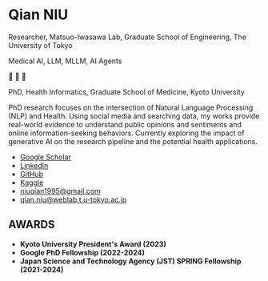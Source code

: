 # Qian NIU

Researcher, Matsuo-Iwasawa Lab, Graduate School of Engineering, The University of Tokyo

Medical AI, LLM, MLLM, AI Agents

🙉 🙊 🙈

PhD, Health Informatics, Graduate School of Medicine, Kyoto University

PhD research focuses on the intersection of Natural Language Processing (NLP) and Health. Using social media and searching data, my works provide real-world evidence to understand public opinions and sentiments and online information-seeking behaviors. Currently exploring the impact of generative AI on the research pipeline and the potential health applications.

- [Google Scholar](https://scholar.google.com/citations?view_op=list_works&hl=en&user=ExQR4LIAAAAJ)
- [LinkedIn](https://www.linkedin.com/in/qian-niu-9b45661a1/)
- [GitHub](https://github.com/Qiana95)
- [Kaggle](https://www.kaggle.com/albertareap)
- [niuqian1995@gmail.com](mailto:niuqian1995@gmail.com)
- [qian.niu@weblab.t.u-tokyo.ac.jp](mailto:qian.niu@weblab.t.u-tokyo.ac.jp)


## AWARDS

- **Kyoto University President's Award (2023)**
- **Google PhD Fellowship (2022-2024)**
- **Japan Science and Technology Agency (JST) SPRING Fellowship (2021-2024)**
